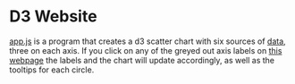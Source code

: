 # D3 Website
[app.js](assets/js/app.js) is a program that creates a d3 scatter chart with six sources of [data](assets/data/data.csv), three on each axis. If you click on any of the greyed out axis labels on [this webpage](https://blashford.github.io/D3-Website/) the labels and the chart will update accordingly, as well as the tooltips for each circle.
